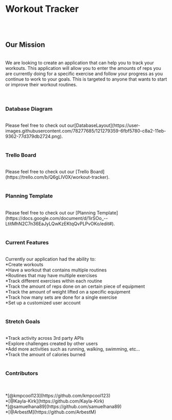 <h1>Workout Tracker</h1><br><br>
<h2>Our Mission</h2><br>
We are looking to create an application that can help you to track your workouts. This application will allow you to enter the amounts of reps you are currently doing for a specific exercise and follow your progress as you continue to work to your goals. This is targeted to anyone that wants to start or improve their workout routines.
<br><br><br>
<h3>Database Diagram</h3><br>
Please feel free to check out our[DatabaseLayout](https://user-images.githubusercontent.com/78277685/121279359-6fbf5780-c8a2-11eb-9362-77d379db2724.png).
<br><br>
<h3>Trello Board</h3><br>
Please feel free to check out our [Trello Board](https://trello.com/b/Q6gLIV0X/workout-tracker).
<br><br>
<h3>Planning Template</h3><br>
Please feel free to check out our [Planning Template](https://docs.google.com/document/d/1irSOo_--LtitMhN2C7n36EaJyLQwKzEKtqQvPLPvOKo/edit#).
<br><br>
<h3>Current Features</h3>
<br>Currently our application had the ability to:
<br>*Create workouts
<br>*Have a workout that contains multiple routines
<br>*Routines that may have multiple exercises
<br>*Track different exercises within each routine
<br>*Track the amount of reps done on an certain piece of equipment
<br>*Track the amount of weight lifted on a specific equipment
<br>*Track how many sets are done for a single exercise
<br>*Set up a customized user account
<br><br>
<h3>Stretch Goals</h3>
<br>*Track activity across 3rd party APIs
<br>*Explore challenges created by other users
<br>*Add more activities such as running, walking, swimming, etc...
<br>*Track the amount of calories burned
<br><br>
<h3>Contributors</h3><br>
<br>*[@kmpcool123](https://github.com/kmpcool123)
<br>*[@Kayla-Kirk](https://github.com/Kayla-Kirk)
<br>*[@samuelhana89](https://github.com/samuelhana89)
<br>*[@ArbestM](https://github.com/ArbestM)
